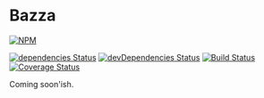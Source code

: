 # Bazza

[![NPM](https://nodei.co/npm/bazza.png?downloads=true&downloadRank=true&stars=true)](https://nodei.co/npm/bazza/)

[![dependencies Status](https://david-dm.org/blacksun1/bazza/status.svg)](https://david-dm.org/blacksun1/bazza)
[![devDependencies Status](https://david-dm.org/blacksun1/bazza/dev-status.svg)](https://david-dm.org/blacksun1/bazza?type=dev)
[![Build Status](https://travis-ci.org/blacksun1/bazza.svg?branch=master)](https://travis-ci.org/blacksun1/bazza)
[![Coverage Status](https://coveralls.io/repos/github/blacksun1/bazza/badge.svg?branch=master)](https://coveralls.io/github/blacksun1/bazza?branch=master)

Coming soon'ish.
